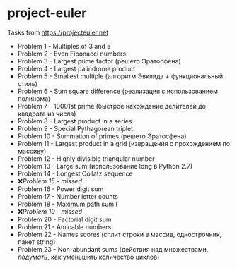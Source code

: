 # project-euler
Tasks from https://projecteuler.net

* Problem 1 - Multiples of 3 and 5
* Problem 2 - Even Fibonacci numbers
* Problem 3 - Largest prime factor (решето Эратосфена)
* Problem 4 - Largest palindrome product
* Problem 5 - Smallest multiple (алгоритм Эвклида + функциональный стиль)
* Problem 6 - Sum square difference (реализация с использованием полинома)
* Problem 7 - 10001st prime (быстрое нахождение делителей до квадрата из числа)
* Problem 8 - Largest product in a series
* Problem 9 - Special Pythagorean triplet
* Problem 10 - Summation of primes (решето Эратосфена)
* Problem 11 - Largest product in a grid (извращения с прохождением по массиву)
* Problem 12 - Highly divisible triangular number
* Problem 13 - Large sum (использование long в Python 2.7)
* Problem 14 - Longest Collatz sequence
*  :x:*Problem 15 - missed*
* Problem 16 - Power digit sum
* Problem 17 - Number letter counts
* Problem 18 - Maximum path sum I
*  :x:*Problem 19 - missed*
* Problem 20 - Factorial digit sum
* Problem 21 - Amicable numbers
* Problem 22 - Names scores (сплит строки в массив, однострочник, пакет string)
* Problem 23 - Non-abundant sums (действия над множествами, *подумать*, как уменьшить количество циклов)
